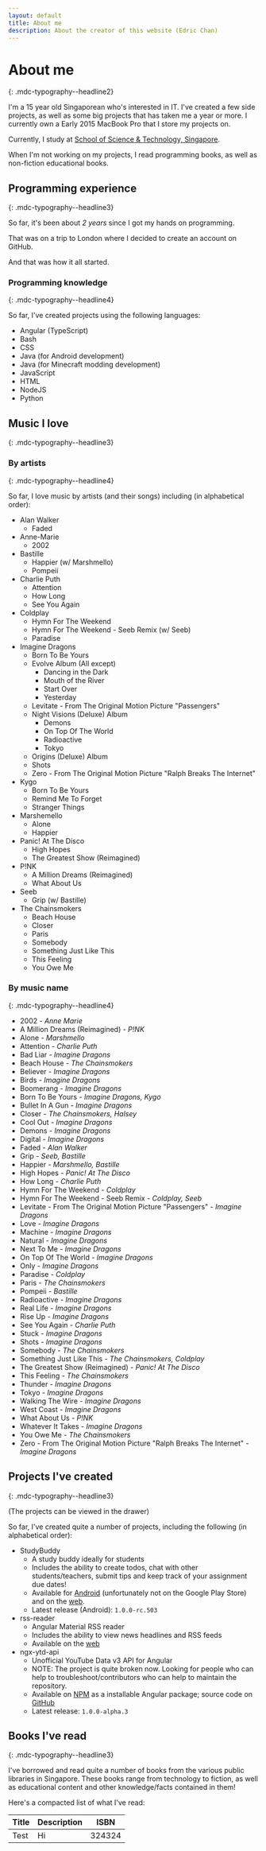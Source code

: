 ```yaml
---
layout: default
title: About me
description: About the creator of this website (Edric Chan)
---
```

# About me
{: .mdc-typography--headline2}

I'm a 15 year old Singaporean who's interested in IT. I've created a few side projects, as well as some big projects that has taken me a year or more. I currently own a Early 2015 MacBook Pro that I store my projects on.

Currently, I study at [School of Science & Technology, Singapore](https://www.sst.edu.sg).

When I'm not working on my projects, I read programming books, as well as non-fiction educational books.

## Programming experience
{: .mdc-typography--headline3}

So far, it's been about _2 years_ since I got my hands on programming.

That was on a trip to London where I decided to create an account on GitHub.

And that was how it all started.

### Programming knowledge
{: .mdc-typography--headline4}

So far, I've created projects using the following languages:

- Angular (TypeScript)
- Bash
- CSS
- Java (for Android development)
- Java (for Minecraft modding development)
- JavaScript
- HTML
- NodeJS
- Python

## Music I love
{: .mdc-typography--headline3}

### By artists
{: .mdc-typography--headline4}

So far, I love music by artists (and their songs) including (in alphabetical order):

- Alan Walker
  - Faded
- Anne-Marie
  - 2002
- Bastille
  - Happier (w/ Marshmello)
  - Pompeii
- Charlie Puth
  - Attention
  - How Long
  - See You Again
- Coldplay
  - Hymn For The Weekend
  - Hymn For The Weekend - Seeb Remix (w/ Seeb)
  - Paradise
- Imagine Dragons
  - Born To Be Yours
  - Evolve Album (All except)
    - Dancing in the Dark
    - Mouth of the River
    - Start Over
    - Yesterday
  - Levitate - From The Original Motion Picture "Passengers"
  - Night Visions (Deluxe) Album
    - Demons
    - On Top Of The World
    - Radioactive
    - Tokyo
  - Origins (Deluxe) Album
  - Shots
  - Zero - From The Original Motion Picture "Ralph Breaks The Internet"
- Kygo
  - Born To Be Yours
  - Remind Me To Forget
  - Stranger Things
- Marshemello
  - Alone
  - Happier
- Panic! At The Disco
  - High Hopes
  - The Greatest Show (Reimagined)
- P!NK
  - A Million Dreams (Reimagined)
  - What About Us
- Seeb
  - Grip (w/ Bastille)
- The Chainsmokers
  - Beach House
  - Closer
  - Paris
  - Somebody
  - Something Just Like This
  - This Feeling
  - You Owe Me

### By music name
{: .mdc-typography--headline4}

- 2002 _- Anne Marie_
- A Million Dreams (Reimagined) _- P!NK_
- Alone _- Marshmello_
- Attention _- Charlie Puth_
- Bad Liar _- Imagine Dragons_
- Beach House _- The Chainsmokers_
- Believer _- Imagine Dragons_
- Birds _- Imagine Dragons_
- Boomerang _- Imagine Dragons_
- Born To Be Yours _- Imagine Dragons, Kygo_
- Bullet In A Gun _- Imagine Dragons_
- Closer _- The Chainsmokers, Halsey_
- Cool Out _- Imagine Dragons_
- Demons _- Imagine Dragons_
- Digital _- Imagine Dragons_
- Faded _- Alan Walker_
- Grip _- Seeb, Bastille_
- Happier _- Marshmello, Bastille_
- High Hopes _- Panic! At The Disco_
- How Long _- Charlie Puth_
- Hymn For The Weekend _- Coldplay_
- Hymn For The Weekend - Seeb Remix _- Coldplay, Seeb_
- Levitate - From The Original Motion Picture "Passengers" _- Imagine Dragons_
- Love _- Imagine Dragons_
- Machine _- Imagine Dragons_
- Natural _- Imagine Dragons_
- Next To Me _- Imagine Dragons_
- On Top Of The World _- Imagine Dragons_
- Only _- Imagine Dragons_
- Paradise _- Coldplay_
- Paris _- The Chainsmokers_
- Pompeii _- Bastille_
- Radioactive _- Imagine Dragons_
- Real Life _- Imagine Dragons_
- Rise Up _- Imagine Dragons_
- See You Again _- Charlie Puth_
- Stuck _- Imagine Dragons_
- Shots _- Imagine Dragons_
- Somebody _- The Chainsmokers_
- Something Just Like This _- The Chainsmokers, Coldplay_
- The Greatest Show (Reimagined) _- Panic! At The Disco_
- This Feeling _- The Chainsmokers_
- Thunder _- Imagine Dragons_
- Tokyo _- Imagine Dragons_
- Walking The Wire _- Imagine Dragons_
- West Coast _- Imagine Dragons_
- What About Us _- P!NK_
- Whatever It Takes _- Imagine Dragons_
- You Owe Me _- The Chainsmokers_
- Zero - From The Original Motion Picture "Ralph Breaks The Internet" _- Imagine Dragons_

## Projects I've created
{: .mdc-typography--headline3}

(The projects can be viewed in the drawer)

So far, I've created quite a number of projects, including the following (in alphabetical order):

- StudyBuddy
  - A study buddy ideally for students
  - Includes the ability to create todos, chat with other students/teachers, submit tips and keep track of your assignment due dates!
  - Available for [Android](https://github.com/Chan4077/StudyBuddy) (unfortunately not on the Google Play Store) and on the [web](https://github.com/Chan4077/StudyBuddy-web).
  - Latest release (Android): `1.0.0-rc.503`
- rss-reader
  - Angular Material RSS reader
  - Includes the ability to view news headlines and RSS feeds
  - Available on the [web](https://github.com/Chan4077/rss-reader)
- ngx-ytd-api
  - Unofficial YouTube Data v3 API for Angular
  - NOTE: The project is quite broken now. Looking for people who can help to troubleshoot/contributors who can help to maintain the repository.
  - Available on [NPM](https://npmjs.com/package/ngx-ytd-api) as a installable Angular package; source code on [GitHub](https://github.com/Chan4077/ngx-ytd-api)
  - Latest release: `1.0.0-alpha.3`

## Books I've read
{: .mdc-typography--headline3}

I've borrowed and read quite a number of books from the various public libraries in Singapore. These books range from technology to fiction, as well as educational content and other knowledge/facts contained in them!

Here's a compacted list of what I've read:

Title | Description | ISBN
---|---|---
Test | Hi | 324324

